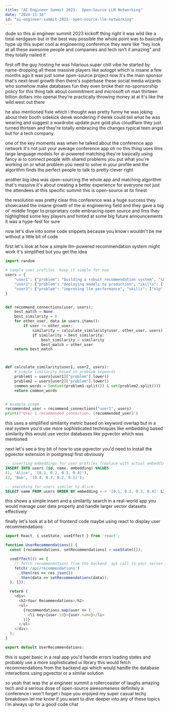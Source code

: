 ```yaml
---
title: "AI Engineer Summit 2023:  Open-Source LLM Networking"
date: "2024-11-16"
id: "ai-engineer-summit-2023--open-source-llm-networking"
---
```


dude so this ai engineer summit 2023 kickoff thing right  it was wild  like a total nerdgasm but in the best way possible  the whole point was to basically hype up this super cool ai engineering conference  they were like  "hey look at all these awesome people and companies and tech  isn't it amazing" and they totally nailed it


first off the guy hosting  he was hilarious  super chill vibe  he started by name-dropping all these massive players like autogpt  which is insane  a few months ago it was just some open-source project  now it's the main sponsor  that's  next-level growth  then there's superbase  these social media wizards who somehow make databases fun  they even broke their no-sponsorship policy for this thing  talk about commitment  and microsoft  oh man  thirteen billion dollars into openai  they're practically throwing money at ai  it's like the wild west out there  


he also mentioned fixie  which i thought was pretty funny  he was joking about their booth sidekick derek  wondering if derek could tell what he was wearing and suggest a wardrobe update  pure gold  plus cloudflare  they just turned thirteen  and they're totally embracing the changes  typical teen angst but for a tech company  


one of the key moments was when he talked about the conference app  network  it's not just your average conference app  oh no  this thing uses llms  large language models  for ai-powered matching  they're basically using fancy ai to connect people with shared problems  you put what you're working on or what problem you need to solve in your profile and the algorithm finds the perfect people to talk to  pretty clever  right  


another big idea was open-sourcing the whole app and matching algorithm  that's massive  it's about creating a better experience for everyone  not just the attendees at this specific summit  this is open-source at its finest  


the resolution was pretty clear  this conference was a huge success  they  showcased the insane growth of the ai engineering field  and they gave a big ol' middle finger to  proprietary code  embracing open source and llms  they highlighted some  key players and hinted at some big future announcements  it was a hype-fest for sure



now let's dive into some code snippets  because you know  i wouldn't be me without a little bit of code


first  let's look at how a simple  llm-powered recommendation system might work  it's simplified but you get the idea


```python
import random

# sample user profiles  keep it simple for now
users = {
    "user1": {"problem": "building a robust recommendation system", "skills": ["python", "ml", "llms"]},
    "user2": {"problem": "deploying models to production", "skills": ["kubernetes", "aws", "docker"]},
    "user3": {"problem": "improving llm performance", "skills": ["nlp", "transformers", "fine-tuning"]}
}


def recommend_connections(user, users):
    best_match = None
    best_similarity = 0
    for other_user, data in users.items():
        if user != other_user:
            similarity = calculate_similarity(user, other_user, users)
            if similarity > best_similarity:
                best_similarity = similarity
                best_match = other_user
    return best_match



def calculate_similarity(user1, user2, users):
    # simple similarity based on problem keywords
    problem1 = users[user1]["problem"].lower()
    problem2 = users[user2]["problem"].lower()
    common_words = len(set(problem1.split()) & set(problem2.split()))
    return common_words


# example usage
recommended_user = recommend_connections("user1", users)
print(f"User 1 recommended connection: {recommended_user}")


```

this uses a simplified similarity metric based on keyword overlap but in a real system  you'd use more sophisticated techniques like embedding based similarity  this would use vector databases like pgvector which was mentioned  


next let's see a tiny bit of how to use pgvector  you'd need to install the pgvector extension in postgresql first  obviously



```sql
-- inserting embeddings for user profiles (replace with actual embeddings)
INSERT INTO users (id, name, embedding) VALUES
(1, 'Alice', '[0.1, 0.2, 0.3, 0.4]'),
(2, 'Bob', '[0.4, 0.3, 0.2, 0.1]');

-- searching for users similar to Alice
SELECT name FROM users ORDER BY embedding <-> '[0.1, 0.2, 0.3, 0.4]' LIMIT 1;
```

this shows a simple insert and a similarity search  in a real-world app you would manage user data properly and handle larger vector datasets effectively   


finally  let's look at a bit of frontend code maybe  using react to display user recommendations


```javascript
import React, { useState, useEffect } from 'react';

function UserRecommendations() {
  const [recommendations, setRecommendations] = useState([]);

  useEffect(() => {
    // fetch recommendations from the backend  api call to your server
    fetch('/api/recommendations')
      .then(res => res.json())
      .then(data => setRecommendations(data));
  }, []);

  return (
    <div>
      <h2>Your Recommendations</h2>
      <ul>
        {recommendations.map(user => (
          <li key={user.id}>{user.name}</li>
        ))}
      </ul>
    </div>
  );
}

export default UserRecommendations;
```

this is super basic  in a real app you'd handle errors  loading states  and probably use a more sophisticated ui library  this would fetch recommendations from the backend api which would handle the database interactions using pgvector or a similar solution  


so yeah  that was the ai engineer summit  a rollercoaster of laughs  amazing tech and  a serious dose of open-source awesomeness  definitely a conference i won't forget  i hope you enjoyed my super casual  techy breakdown  let me know if you want to dive deeper into any of these topics  i'm always up for a good code chat
